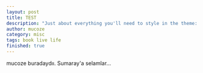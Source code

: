 ```yaml
---
layout: post
title: TEST
description: "Just about everything you'll need to style in the theme: headings, paragraphs, blockquotes, tables, code blocks, and more."
author: mucoze
category: misc
tags: book live life
finished: true
---
```


mucoze buradaydıı. Sumaray'a selamlar...
